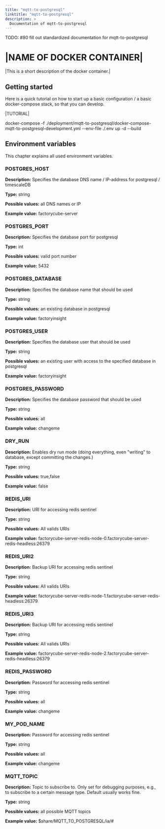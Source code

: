```yaml
---
title: "mqtt-to-postgresql"
linktitle: "mqtt-to-postgresql"
description: >
  Documentation of mqtt-to-postgresql
---
```


TODO: #80 fill out standardized documentation for mqtt-to-postgresql

# |NAME OF DOCKER CONTAINER|

|This is a short description of the docker container.|

## Getting started

Here is a quick tutorial on how to start up a basic configuration / a basic docker-compose stack, so that you can develop.

|TUTORIAL|

docker-compose -f ./deployment/mqtt-to-postgresql/docker-compose-mqtt-to-postgresql-development.yml --env-file ./.env up -d --build

## Environment variables

This chapter explains all used environment variables.

### POSTGRES_HOST

**Description:** Specifies the database DNS name / IP-address for postgresql / timescaleDB 

**Type:** string

**Possible values:** all DNS names or IP 

**Example value:**  factorycube-server

### POSTGRES_PORT

**Description:** Specifies the database port for postgresql 

**Type:** int

**Possible values:** valid port number 

**Example value:** 5432

### POSTGRES_DATABASE

**Description:** Specifies the database name that should be used 

**Type:** string

**Possible values:** an existing database in postgresql 

**Example value:**  factoryinsight

### POSTGRES_USER

**Description:** Specifies the database user that should be used 

**Type:** string

**Possible values:** an existing user with access to the specified database in postgresql 

**Example value:**  factoryinsight

### POSTGRES_PASSWORD

**Description:** Specifies the database password that should be used 

**Type:** string

**Possible values:** all

**Example value:**  changeme

### DRY_RUN

**Description:** Enables dry run mode (doing everything, even "writing" to database, except committing the changes.) 

**Type:** string

**Possible values:** true,false

**Example value:**  false

### REDIS_URI

**Description:** URI for accessing redis sentinel  

**Type:** string

**Possible values:** All valids URIs

**Example value:** factorycube-server-redis-node-0.factorycube-server-redis-headless:26379

### REDIS_URI2

**Description:** Backup URI for accessing redis sentinel  

**Type:** string

**Possible values:** All valids URIs

**Example value:** factorycube-server-redis-node-1.factorycube-server-redis-headless:26379

### REDIS_URI3

**Description:** Backup URI for accessing redis sentinel  

**Type:** string

**Possible values:** All valids URIs

**Example value:** factorycube-server-redis-node-2.factorycube-server-redis-headless:26379

### REDIS_PASSWORD

**Description:** Password for accessing redis sentinel  

**Type:** string

**Possible values:** all 

**Example value:** changeme 

### MY_POD_NAME

**Description:** Password for accessing redis sentinel  

**Type:** string

**Possible values:** all 

**Example value:** changeme 

### MQTT_TOPIC

**Description:** Topic to subscribe to. Only set for debugging purposes, e.g., to subscribe to a certain message type. Default usually works fine.  

**Type:** string

**Possible values:**  all possible MQTT topics 

**Example value:** $share/MQTT_TO_POSTGRESQL/ia/# 


